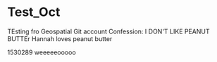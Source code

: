 # Test_Oct
 TEsting fro Geospatial Git account
 Confession: I DON'T LIKE PEANUT BUTTEr
 Hannah loves peanut butter
 
 1530289 weeeeeooooo
